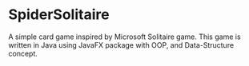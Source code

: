 # SpiderSolitaire
A simple card game inspired by Microsoft Solitaire game. This game is written in Java using JavaFX package with OOP, and Data-Structure concept.
